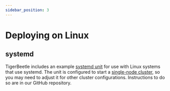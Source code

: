 ```yaml
---
sidebar_position: 3
---
```


# Deploying on Linux

## systemd

TigerBeetle includes an example [systemd
unit](https://github.com/tigerbeetle/tigerbeetle/tree/main/tools/systemd/) for use with Linux
systems that use systemd. The unit is configured to start a [single-node
cluster](../getting-started/single-binary.md), so you may need to adjust it for other cluster
configurations. Instructions to do so are in our GitHub repository.
